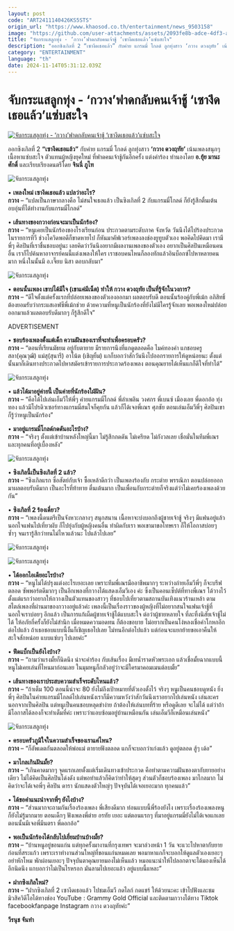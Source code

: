 ```yaml
---
layout: post
code: "ART2411140426KS5STS"
origin_url: "https://www.khaosod.co.th/entertainment/news_9503158"
image: "https://github.com/user-attachments/assets/2093fe8b-adce-4df3-ac72-b592ee8441b6"
title: "จับกระแสลูกทุ่ง - ‘กวาง’ฟาดกลับคนเจ้าชู้ ‘เซางึดเธอแล้ว’แซ่บสะใจ"
description: "ออกซิงเกิลที่ 2 “เซางึดเธอแล้ว” กับค่าย แกรมมี่ โกลด์ ลูกทุ่งสาว ‘กวาง ดวงฤทัย’ เน้นเพลงสนุกๆ เนื้อหาแซ่บสะใจ ตัวแทนผู้หญิงยุคใหม่ ที่ฟาดคนเจ้าชู้"
category: "ENTERTAINMENT"
language: "th"
date: 2024-11-14T05:31:12.039Z
---
```


# จับกระแสลูกทุ่ง - ‘กวาง’ฟาดกลับคนเจ้าชู้ ‘เซางึดเธอแล้ว’แซ่บสะใจ

[![จับกระแสลูกทุ่ง - ‘กวาง’ฟาดกลับคนเจ้าชู้ ‘เซางึดเธอแล้ว’แซ่บสะใจ](https://www.khaosod.co.th/wpapp/uploads/2024/11/vvvv-scaled.jpg "จับกระแสลูกทุ่ง - ‘กวาง’ฟาดกลับคนเจ้าชู้ ‘เซางึดเธอแล้ว’แซ่บสะใจ")](https://www.khaosod.co.th/wpapp/uploads/2024/11/vvvv-scaled.jpg)

ออกซิงเกิลที่ 2 **“เซางึดเธอแล้ว”** กับค่าย แกรมมี่ โกลด์ ลูกทุ่งสาว **‘กวาง ดวงฤทัย’** เน้นเพลงสนุกๆ เนื้อหาแซ่บสะใจ ตัวแทนผู้หญิงยุคใหม่ ที่ฟาดคนเจ้าชู้กันอีกครั้ง แต่งคำร้อง ทำนองโดย **อ.ยุ้ย มานะศักดิ์** และเรียบเรียงดนตรีโดย **จินนี่ ภูไท**

![จับกระแสลูกทุ่ง](https://www.khaosod.co.th/wpapp/uploads/2024/11/v11-557x696.jpg)

• **เพลงใหม่ เซางึดเธอแล้ว แปลว่าอะไร?**  
**กวาง** – “แปลเป็นภาษากลางคือ ไม่สนใจเธอแล้ว เป็นซิงเกิลที่ 2 กับแกรมมี่โกลด์ ก็ยังรู้สึกตื่นเต้น อบอุ่นที่ได้ทำงานกับแกรมมี่โกลด์”

• **เส้นทางของกวางก่อนจะมาเป็นนักร้อง?**  
**กวาง** – “หนูเคยเป็นนักร้องของโรงเรียนก่อน ประกวดตามระดับภาค จังหวัด วันนึงได้ไปร้องประกวดในรายการทีวี ช่วงโควิดพอดีก็ขาดหายไป ก็หันมาคัฟเวอร์เพลงลงช่องยูทูบตัวเอง พอคิดไปคิดมา เรามีพี่ๆ ศิลปินที่เราชื่นชอบอยู่นะ เลยคิดว่าวันนึงอยากมีผลงานเพลงของตัวเอง อยากเป็นศิลปินเหมือนคนอื่น เราก็ไปค้นหาอาจารย์คนนี้แต่งเพลงให้ใคร เราชอบคนไหนก็ลองทักแล้วอินบ็อกซ์ไปหาหลายคนมาก หนึ่งในนั้นมี อ.เจี๊ยบ นิสา ตอบกลับมา”

![จับกระแสลูกทุ่ง](https://www.khaosod.co.th/wpapp/uploads/2024/11/v10-557x696.jpg)

• **ตอนนั้นเพลง เขาบ่ได้มีใจ (เขาแค่มีเน็ต) ทำให้ กวาง ดวงฤทัย เป็นที่รู้จักในวงการ?**  
**กวาง** – “ดีใจตั้งแต่ครั้งแรกที่ปล่อยเพลงของตัวเองออกมา ผลตอบรับดี ตอนนั้นร้องคู่กับพี่เม้ก อภิสิทธิ์ ต้องยอมรับว่ากระแสเอฟซีพี่เม้กช่วย ด้วยความที่หนูเป็นนักร้องที่ยังไม่มีใครรู้จักเลย พอเพลงใหม่ปล่อยออกมาแล้วผลตอบรับดีมากๆ ก็รู้สึกดีใจ”

ADVERTISEMENT

• **ชอบร้องเพลงตั้งแต่เด็ก ความฝันของเราที่จะทำเพื่อครอบครัว?**  
**กวาง** – “ตอนที่เรียนมัธยม อยู่กับตายาย มีรายการนึงที่แกดูตลอดคือ ไมค์ทองคำ แกชอบครูสลา(คุณวุฒิ) แม่สุ(สุนารี) อาโน้ต (เชิญยิ้ม) แกก็บอกว่าสักวันนึงไปออกรายการให้ดูหน่อยนะ ตั้งแต่นั้นมาก็เดินทางประกวดไปหาสมัครเข้ารายการประกวดร้องเพลง ตอนคุณยายได้เห็นแกก็ดีใจที่ทำได้”

![จับกระแสลูกทุ่ง](https://www.khaosod.co.th/wpapp/uploads/2024/11/v08-556x696.jpg)

• **แล้วได้มาอยู่ค่ายนี้ เป็นค่ายที่นักร้องใฝ่ฝัน?**  
**กวาง** – “คือได้ไปเล่นเอ็มวีให้พี่ๆ ค่ายแกรมมี่โกลด์ พี่ลำเพลิน วงศกร พี่เบนซ์ เมืองเลย พี่ดอกอ้อ ทุ่งทอง แล้วมีโปรดิวเซอร์ทางแกรมมี่สนใจก็คุยกัน แล้วก็ได้เจอพี่เณร ศุภชัย ตอนเล่นเอ็มวีพี่ๆ ศิลปินเขาก็รู้ว่าหนูเป็นนักร้อง”

• **มาอยู่แกรมมี่โกลด์กดดันอะไรบ้าง?**  
**กวาง** – “จริงๆ ตั้งแต่เข้าบ้านหลังใหญ่นี้มา ไม่รู้สึกกดดัน ไม่เครียด ไม่กังวลเลย เชื่อมั่นในทีมพี่เณร และทุกคนที่อยู่เบื้องหลัง”

![จับกระแสลูกทุ่ง](https://www.khaosod.co.th/wpapp/uploads/2024/11/KV-696x696.jpg)

• **ซิงเกิลนี้เป็นซิงเกิลที่ 2 แล้ว?**  
**กวาง** – “ซิงเกิลแรก ซื่อสัตย์กับเจ้า ซื้อเหล้าดีกว่า เป็นเพลงร้องกับ กระต่าย พรรณิภา ตอนปล่อยออกมาผลตอบรับดีมาก เป็นอะไรที่ท้าทาย ตื่นเต้นมาก เป็นเพื่อนกับกระต่ายก็จริงแต่ว่าไม่เคยร้องเพลงด้วยกัน”

• **ซิงเกิลที่ 2 ร้องเดี่ยว?**  
**กวาง** – “เพลงนี้ดนตรีเป็นจังหวะกลางๆ สนุกสนาน เนื้อหาจะบ่งบอกถึงผู้ชายเจ้าชู้ จริงๆ มีแฟนอยู่แล้ว นอกใจแฟนไปเที่ยวผับ ก็ไปยุ่งกับผู้หญิงคนอื่น ทำผิดกับเรา พอเขามาขอโทษเรา ก็ให้โอกาสบ่อยๆ ซ้ำๆ จนเรารู้สึกว่าทนไม่ไหวแล้วนะ ไปแล้วไปเลย”

![จับกระแสลูกทุ่ง](https://www.khaosod.co.th/wpapp/uploads/2024/11/MV7-696x464.jpg)

![จับกระแสลูกทุ่ง](https://www.khaosod.co.th/wpapp/uploads/2024/11/MV6-696x464.jpg)

• **ได้ออกไอเดียอะไรบ้าง?**  
**กวาง** – “หนูไม่ได้ปรุงแต่งอะไรเยอะเลย เพราะทีมพี่เณรมืออาชีพมากๆ ระหว่างถ่ายเอ็มวีพี่ๆ ก็จะบรีฟตลอด ซัพพอร์ตดีมากๆ เป็นอีกเพลงที่กวางได้แสดงเอ็มวีเอง ค่ะ ซึ่งเป็นคอนเซ็ปต์ที่ทางพี่เณร ได้วางไว้ตั้งแต่แรกว่าอยากให้กวางเป็นตัวแทนของสาวๆ ที่ชอบไปเที่ยวตามสถานบันเทิงแนวร้านเหล้า ตามสไตล์เพลงที่ผ่านมาของกวางอยู่แล้วค่ะ เพลงนี้เป็นเรื่องราวของผู้หญิงที่ไม่อยากสนใจแฟนเจ้าชู้ที่นอกใจเราบ่อยๆ อีกแล้ว เป็นการแก้เผ็ดผู้ชายเจ้าชู้ได้แบบสะใจ ต่อว่าผู้ชายหลายใจ ที่ละทิ้งนิสัยเจ้าชู้ไม่ได้ ให้อภัยกี่ครั้งก็ยังไม่สำนึก เมื่อหมดความอดทน ก็ต้องขอบาย ไม่อยากเป็นคนโง่หลงเชื่อคำโกหกอีกต่อไปแล้ว ถ้าเธอชอบแบบนี้งั้นก็เชิญเธอไปเลย ไม่ทนอีกต่อไปแล้ว แต่ก่อนจะแยกย้ายขอเอาคืนให้สะใจสักหน่อย แบบแซ่บๆ ไปเลยค่ะ”

• **ฟีดแบ็กเป็นยังไงบ้าง?**  
**กวาง** – “ถามว่าแรงมั้ยก็นิดนึง น่าจะคำร้อง กับเส้นเรื่อง มีเทน้ำราดหัวพระเอก แล้วเชื่อมั้ยฉากแบบนี้หนูไม่เคยเล่นที่ไหนมาก่อนเลย ในมุมหนูก็กลัวอยู่ว่าจะมีใครมาคอมเมนต์ลบมั้ย”

• **เส้นทางของเราประสบความสำเร็จระดับไหนแล้ว?**  
**กวาง** – “ถ้าเต็ม 100 ตอนนี้น่าจะ 80 ยังไม่ถึงเป้าหมายที่ตัวเองตั้งไว้ จริงๆ หนูเป็นคนชอบดูหนัง ยิ่งพี่ๆ ศิลปินในค่ายแกรมมี่โกลด์ไปเล่นหนังเราก็มีความหวังว่าสักวันนึงเราอยากไปเล่นหนัง เล่นละคร นอกจากเป็นศิลปิน แต่หนูเป็นคนชอบหลุดขำง่าย ถ้าต้องให้เล่นบทที่ร้าย หรือดูดีเลย จะไม่ได้ แต่ว่าถ้ามีโอกาสได้ลองก็จะทำเต็มที่ค่ะ เพราะว่าแอบซ้อมอยู่บ้านเหมือนกัน เล่นเอ็มวีก็เหมือนเล่นหนัง”

![จับกระแสลูกทุ่ง](https://www.khaosod.co.th/wpapp/uploads/2024/11/DSC0-696x479.jpg)

• **ครอบครัวภูมิใจในความสำเร็จของเราแค่ไหน?**  
**กวาง** – “ก็อัพเดตกันตลอดให้พ่อแม่ ตายายฟังตลอด แกก็จะบอกว่าเก่งแล้ว ดูอยู่ตลอด สู้ๆ เด้อ”

• **มาไกลเกินฝันมั้ย?**  
**กวาง** – “เกินคาดมากๆ จุดแรกเลยตั้งแต่เริ่มเดินทางเข้าประกวด คือทำตามความฝันของตากับยายอย่างเดียว ไม่ได้คิดเป็นศิลปินโด่งดัง แต่พอทำแล้วก็คิดว่าทำให้สุดๆ ส่วนตัวก็ชอบร้องเพลง มาไกลมาก ไม่คิดว่าจะได้เจอพี่ๆ ศิลปิน ดารา นักแสดงตัวใหญ่ๆ ปัจจุบันได้เจอเยอะมาก ทุกคนแล้ว”

• **ได้ขอคำแนะนำจากพี่ๆ ยังไงบ้าง?**  
**กวาง** – “ส่วนมากจะถามกันเรื่องร้องเพลง พี่เสียงดีมาก ท่อนแบบนี้พี่ร้องยังไง เพราะเรื่องร้องเพลงหนูก็ยังไม่รู้มากมาย ตอนเด็กๆ ฟังเพลงพี่ต่าย อรทัย เยอะ แต่ตอนแรกๆ ที่มาอยู่แกรมมี่ยังไม่ได้เจอแกเลย ตอนนั้นมีเจอพี่มีนตรา พี่ดอกอ้อ”

• **พอเป็นนักร้องได้กลับไปเยี่ยมบ้านบ้างมั้ย?**  
**กวาง** – “บ้านหนูอยู่ขอนแก่น แต่ทุกครั้งมางานที่กรุงเทพฯ จะมาล่วงหน้า 1 วัน จะแวะไปหาตากับยายก่อนที่สระแก้ว เพราะเราทำงานส่วนใหญ่ที่ขอนแก่นหมดเลย พอมาหาแกก็จะบอกให้ดูแลตัวเองเยอะๆ อย่าหักโหม พักผ่อนเยอะๆ ปัจจุบันตาคุณยายมองไม่เห็นแล้ว หมอแนะนำให้ไปลอกตาจะได้มองเห็นได้อีกนิดนึง แกบอกว่าไม่เป็นไรหรอก มันลามไปเยอะแล้ว อยู่แบบนี้แหละ”

• **ฝากซิงเกิลใหม่?**  
**กวาง** – “ฝากซิงเกิลที่ 2 เซางึดเธอแล้ว ไปชมเอ็มวี กดไลก์ กดแชร์ ให้ด้วยนะคะ เข้าไปฟังและชมมิวสิควิดีโอได้ทางช่อง YouTube : Grammy Gold Official และติดตามกวางได้ทาง Tiktok facebookfanpage Instagram กวาง ดวงฤทัยค่ะ”

**วีรนุช จันทำ**